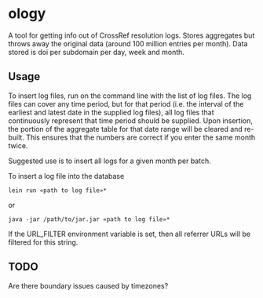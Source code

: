 # ology

A tool for getting info out of CrossRef resolution logs. Stores aggregates but throws away the original data (around 100 million entries per month). Data stored is doi per subdomain per day, week and month.

## Usage

To insert log files, run on the command line with the list of log files. The log files can cover any time period, but for that period (i.e. the interval of the earliest and latest date in the supplied log files), all log files that continuously represent that time period should be supplied. Upon insertion, the portion of the aggregate table for that date range will be cleared and re-built. This ensures that the numbers are correct if you enter the same month twice.

Suggested use is to insert all logs for a given month per batch.

To insert a log file into the database

    lein run «path to log file»*

or 

    java -jar /path/to/jar.jar «path to log file»*

If the URL_FILTER environment variable is set, then all referrer URLs will be filtered for this string.

## TODO

Are there boundary issues caused by timezones?